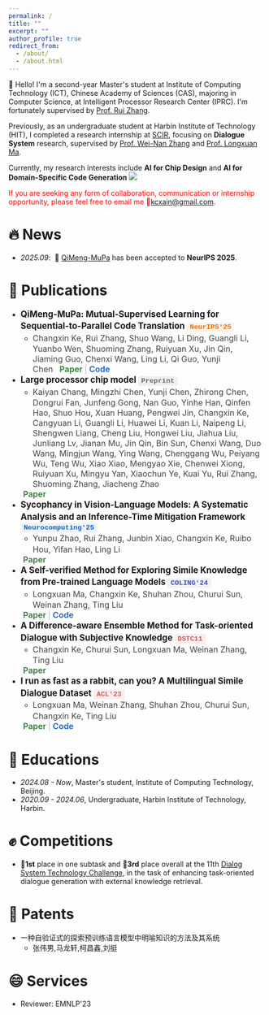 ```yaml
---
permalink: /
title: ""
excerpt: ""
author_profile: true
redirect_from: 
  - /about/
  - /about.html
---
```



<style>


<style>
/* 会议标签：保持你之前的学术方框风格 */
.conference-tag {
  display: inline-block;
  border: 1.6px solid #3f51b5;
  color: #3f51b5;
  font-weight: 600;
  font-size: 0.85rem;
  padding: 0.2em 0.55em;
  border-radius: 6px;
  margin-right: 0.4em;
  background-color: rgba(63,81,181,0.05);
  transition: all 0.2s ease;
}


/* 链接部分整体容器 */
.pub-links {
  margin-left: 0.3em;
  font-size: 1.00rem;
}

/* 分隔符 */
.sep {
  color: #bbb;
  margin: 0 0.25em;
}

/* ---- 链接样式（无边框，仅颜色） ---- */
.pub-link {
  text-decoration: none;
  font-weight: 600;
  transition: all 0.15s ease;
  position: relative;
}

/* Paper - 学术绿色 */
.pub-link.paper {
  color: #2e7d32;
}
.pub-link.paper:hover {
  color: #1b5e20;
  text-decoration: underline;
}

/* Code - 工程蓝 */
.pub-link.code {
  color: #1565c0;
}
.pub-link.code:hover {
  color: #0d47a1;
  text-decoration: underline;
}
</style>


<style>
.conference-tag {
  display: inline-block;
  font-weight: 600;
  font-size: 0.85rem;
  padding: 0.15em 0.45em;
  border-radius: 4px;
  margin-right: 0.4em;
  transition: background-color 0.2s ease, color 0.2s ease;

  /* 关键部分 ↓↓↓ */
  font-family: "Menlo", "Consolas", "Courier New", monospace !important;
  font-variant-ligatures: none;
  font-feature-settings: "liga" 0, "calt" 0, "clig" 0;
  -webkit-font-smoothing: antialiased;
}

/* === 顶会（鲜艳醒目）=== */
.conference-tag[data-conf="NeurIPS"] { color: #ef6c00; background-color: rgba(239,108,0,0.07); }   /* 橙色 */
.conference-tag[data-conf="ICML"]   { color: #2e7d32; background-color: rgba(46,125,50,0.07); }   /* 绿色 */
.conference-tag[data-conf="ICLR"]   { color: #8e24aa; background-color: rgba(142,36,170,0.07); }  /* 紫色 */

/* === 其他AI顶会（次一级，区分但不喧宾夺主）=== */
.conference-tag[data-conf="AAAI"]   { color: #1565c0; background-color: rgba(21,101,192,0.07); }  /* 蓝色偏冷 */
.conference-tag[data-conf="IJCAI"]  { color: #00897b; background-color: rgba(0,137,123,0.07); }   /* 青绿 */
.conference-tag[data-conf="ACL"]    { color:rgb(202, 91, 91); background-color: rgba(198,40,40,0.07); }   /* 红色 */
.conference-tag[data-conf="EMNLP"]  { color: #6d4c41; background-color: rgba(109,76,65,0.07); }   /* 棕色 */

/* === 其他会议 / 期刊 === */
.conference-tag[data-conf="COLING"] { color: #3f51b5; background-color: rgba(63,81,181,0.07); }
.conference-tag[data-conf="Neurocomputing"] { color: #1565c0; background-color: rgba(21,101,192,0.07); }

/* === Preprint 灰色标签 === */
.conference-tag[data-conf="Preprint"] {
  color: #666;
  background-color: rgba(0,0,0,0.05);
}

/* === Hover 效果（轻微）=== */
.conference-tag:hover {
  background-color: rgba(0,0,0,0.08);
}

.paper-title {
  font-size: 1.05rem;          /* 比正文稍大，清晰突出 */
  font-weight: 650;           /* 比 normal 粗一点，但不至于太重 */
  line-height: 1.4;
  display: inline;
  margin-bottom: 0.15em;
}
</style>
<style>
.paper-authors {
  font-size: 1.0rem;
  font-weight: 400;
  line-height: 1.4;
  margin-right: 0.5em;
  display: inline;
  color: #444;
  margin-bottom: 0.75em;
}

/* 自动高亮后的样式 */
.paper-authors .me {
  font-weight: 650;
  color: #2c3e50;
  text-decoration: underline;
  text-underline-offset: 3px;
}
</style>

<script>
document.addEventListener("DOMContentLoaded", () => {
  document.querySelectorAll(".paper-authors").forEach(el => {
    el.innerHTML = el.innerHTML.replace(
      /\bChangxin Ke\b/g,
      '<span class="me">Changxin Ke</span>'
    );
  });
});
</script>

<style>
  .map-container {
    width: 50%;
    margin: 2rem auto;           /* 居中并增加上下间距 */
    background: #fff;            /* 白色背景 */
    border: 1px solid #e0e0e0;   /* 淡灰色边框 */
    border-radius: 12px;         /* 圆角 */
    box-shadow: 0 4px 10px rgba(0, 0, 0, 0.1); /* 阴影 */
    padding: 1rem;               /* 内边距 */
    transition: all 0.3s ease;   /* 平滑动画 */
  }

  /* 鼠标悬停效果 */
  .map-container:hover {
    transform: translateY(-4px);
    box-shadow: 0 8px 16px rgba(0, 0, 0, 0.15);
  }

  /* 移动端自动全宽 */
  @media (max-width: 768px) {
    .map-container {
      width: 100%;
      margin: 1rem 0;
      border-radius: 0; /* 手机上去掉圆角以贴合屏幕边缘 */
    }
  }
</style>

<span class='anchor' id='about-me'></span>

🤗 Hello! I'm a second-year Master's student at Institute of Computing Technology (ICT), Chinese Academy of Sciences (CAS), majoring in Computer Science, at Intelligent Processor Research Center (IPRC). I'm fortunately supervised by <a href='https://ict.cas.cn/sourcedb/cn/jssrck/202111/t20211108_6246309.html'>Prof. Rui Zhang</a>.

Previously, as an undergraduate student at Harbin Institute of Technology (HIT), I completed a research internship at <a href="https://ir.hit.edu.cn">SCIR</a>, focusing on <strong>Dialogue System</strong> research, supervised by <a href='https://homepage.hit.edu.cn/zhangweinan'>Prof. Wei-Nan Zhang</a> and <a href='https://xzy.kmust.edu.cn/info/1129/3556.htm'>Prof. Longxuan Ma</a>.

Currently, my research interests include <strong>AI for Chip Design</strong> and <strong>AI for Domain-Specific Code Generation</strong> <a href='https://scholar.google.com/citations?user=puvUUPwAAAAJ'><img src="https://img.shields.io/endpoint?url=https://raw.githubusercontent.com/kcxain/kcxain.github.io/refs/heads/google-scholar-stats/gs_data_shieldsio.json&logo=Google%20Scholar&labelColor=f6f6f6&color=9cf&style=flat&label=citations"></a>

<span style="color:red;">If you are seeking any form of collaboration, communication or internship opportunity, please feel free to email me 📮<a href="mailto:kcxain@gmail.com" style="color:red">kcxain@gmail.com</a>.</span>

# 🔥 News
- *2025.09*: &nbsp;🎉 <a href='arxiv.org/abs/2506.11153'>QiMeng-MuPa</a> has been accepted to <strong>NeurIPS 2025</strong>.

# 📝 Publications 

- <span class="paper-title">QiMeng-MuPa: Mutual-Supervised Learning for Sequential-to-Parallel Code Translation</span> <span class="conference-tag" data-conf="NeurIPS">NeurIPS'25</span>
  - <span class="paper-authors">Changxin Ke, Rui Zhang, Shuo Wang, Li Ding, Guangli Li, Yuanbo Wen, Shuoming Zhang, Ruiyuan Xu, Jin Qin, Jiaming Guo, Chenxi Wang, Ling Li, Qi Guo, Yunji Chen</span><span class="pub-links"><a href="https://arxiv.org/abs/2506.11153" target="_blank" class="pub-link paper">Paper</a><span class="sep">|</span><a href="https://github.com/kcxain/mupa" target="_blank" class="pub-link code">Code</a>
- <span class="paper-title">Large processor chip model</span> <span class="conference-tag" data-conf="Preprint">Preprint</span>
  - <span class="paper-authors">Kaiyan Chang, Mingzhi Chen, Yunji Chen, Zhirong Chen, Dongrui Fan, Junfeng Gong, Nan Guo, Yinhe Han, Qinfen Hao, Shuo Hou, Xuan Huang, Pengwei Jin, Changxin Ke, Cangyuan Li, Guangli Li, Huawei Li, Kuan Li, Naipeng Li, Shengwen Liang, Cheng Liu, Hongwei Liu, Jiahua Liu, Junliang Lv, Jianan Mu, Jin Qin, Bin Sun, Chenxi Wang, Duo Wang, Mingjun Wang, Ying Wang, Chenggang Wu, Peiyang Wu, Teng Wu, Xiao Xiao, Mengyao Xie, Chenwei Xiong, Ruiyuan Xu, Mingyu Yan, Xiaochun Ye, Kuai Yu, Rui Zhang, Shuoming Zhang, Jiacheng Zhao</span>
  <span class="pub-links">
    <a href="https://arxiv.org/abs/2506.02929" target="_blank" class="pub-link paper">Paper</a>
  </span>
- <span class="paper-title">Sycophancy in Vision-Language Models: A Systematic Analysis and an Inference-Time Mitigation Framework</span> <span class="conference-tag" data-conf="Neurocomputing">Neurocomputing'25</span>
  - <span class="paper-authors">Yunpu Zhao, Rui Zhang, Junbin Xiao, Changxin Ke, Ruibo Hou, Yifan Hao, Ling Li</span>
  <span class="pub-links">
    <a href="https://arxiv.org/abs/2408.11261" target="_blank" class="pub-link paper">Paper</a>
  </span>
- <span class="paper-title">A Self-verified Method for Exploring Simile Knowledge from Pre-trained Language Models</span> <span class="conference-tag" data-conf="COLING">COLING'24</span>
  - <span class="paper-authors">Longxuan Ma, Changxin Ke, Shuhan Zhou, Churui Sun, Weinan Zhang, Ting Liu</span>
  <span class="pub-links">
    <a href="https://aclanthology.org/2024.lrec-main.138/" target="_blank" class="pub-link paper">Paper</a><span class="sep">|</span><a href="https://github.com/kcxain/mlsr" target="_blank" class="pub-link code">Code</a>
  </span>
- <span class="paper-title">A Difference-aware Ensemble Method for Task-oriented Dialogue with Subjective Knowledge</span> <span class="conference-tag" data-conf="ACL">DSTC11</span>
  - <span class="paper-authors">Changxin Ke, Churui Sun, Longxuan Ma, Weinan Zhang, Ting Liu</span>
  <span class="pub-links">
    <a href="https://aclanthology.org/2023.dstc-1.24/" target="_blank" class="pub-link paper">Paper</a>
  </span>
- <span class="paper-title">I run as fast as a rabbit, can you? A Multilingual Simile Dialogue Dataset</span> <span class="conference-tag" data-conf="ACL">ACL'23</span>
  - <span class="paper-authors">Longxuan Ma, Weinan Zhang, Shuhan Zhou, Churui Sun, Changxin Ke, Ting Liu</span>
  <span class="pub-links">
    <a href="https://arxiv.org/abs/2306.05672" target="_blank" class="pub-link paper">Paper</a><span class="sep">|</span><a href="https://github.com/malongxuan/msd" target="_blank" class="pub-link code">Code</a>
  </span>

# 📖 Educations
- *2024.08 - Now*, Master's student, Institute of Computing Technology, Beijing.
- *2020.09 - 2024.06*, Undergraduate, Harbin Institute of Technology, Harbin.

# ✊ Competitions
- <strong>🏅1st</strong> place in one subtask and <strong>🥉3rd</strong> place overall at the 11th <a href='https://dstc11.dstc.community'>Dialog System Technology Challenge</a>, in the task of enhancing task-oriented dialogue generation with external knowledge retrieval.

# 📄 Patents
- 一种自验证式的探索预训练语言模型中明喻知识的方法及其系统
  - 张伟男,马龙轩,柯昌鑫,刘挺

# 😄 Services
- Reviewer: EMNLP'23


<!-- <div class="map-container">
  <script type="text/javascript" id="mapmyvisitors"
    src="https://mapmyvisitors.com/map.js?cl=665e5e&w=a&t=tt&d=SjjurNgWllQXVKAe4foD6Jsl7veBsrfGxa02WosLzvE&co=ffffff&ct=808080&cmo=ff7c53&cmn=31d631">
  </script>
</div> -->
<!-- # 🎖 Honors and Awards
- *2021.10* Lorem ipsum dolor sit amet, consectetur adipiscing elit. Vivamus ornare aliquet ipsum, ac tempus justo dapibus sit amet. 
- *2021.09* Lorem ipsum dolor sit amet, consectetur adipiscing elit. Vivamus ornare aliquet ipsum, ac tempus justo dapibus sit amet.  -->

<!-- # 📖 Educations
- *2019.06 - 2022.04 (now)*, Lorem ipsum dolor sit amet, consectetur adipiscing elit. Vivamus ornare aliquet ipsum, ac tempus justo dapibus sit amet. 
- *2015.09 - 2019.06*, Lorem ipsum dolor sit amet, consectetur adipiscing elit. Vivamus ornare aliquet ipsum, ac tempus justo dapibus sit amet.  -->

<!-- # 💬 Invited Talks
- *2021.06*, Lorem ipsum dolor sit amet, consectetur adipiscing elit. Vivamus ornare aliquet ipsum, ac tempus justo dapibus sit amet. 
- *2021.03*, Lorem ipsum dolor sit amet, consectetur adipiscing elit. Vivamus ornare aliquet ipsum, ac tempus justo dapibus sit amet.  \| [\[video\]](https://github.com/)

# 💻 Internships
- *2019.05 - 2020.02*, [Lorem](https://github.com/), China. -->